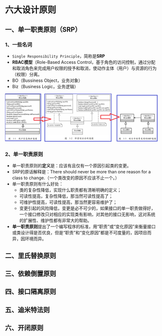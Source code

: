 # 六大设计原则
## 一、单一职责原则（SRP）
### 1、一些名词
* `Single Responsibility Principle`，简称是**SRP**
* **RBAC模型**（Role-Based Access Control，基于角色的访问控制，通过分配和取消角色来完成用户权限的授予和取消，使动作主体（用户）与资源的行为（权限）分离。
* BO（Bussiness Object，业务对象）
* Biz（Business Logic，业务逻辑）
<div align=“center”><img src="./img/001.png"></div>

### 2、单一职责原则
* 单一职责原则的**定义**是：应该有且仅有一个原因引起类的变更。
* SRP的原话解释是：There should never be more than one reason for a class to change.（一个类改变的原因不应该不止一个。）
* 单一职责原则有什么好处：
  * 类的复杂性降低，实现什么职责都有清晰明确的定义；
  * 可读性提高，复杂性降低，那当然可读性提高了；
  * 可维护性提高，可读性提高，那当然更容易维护了；
  * 变更引起的风险降低，变更是必不可少的，如果接口的单一职责做得好，一个接口修改只对相应的实现类有影响，对其他的接口无影响，这对系统的扩展性、维护性都有非常大的帮助。
* **单一职责原则**提出了一个编写程序的标准，用“职责”或“变化原因”来衡量接口或类设计得是否优良，但是“职责”和“变化原因”都是不可度量的，因项目而异，因环境而异。




















































## 二、里氏替换原则


## 三、依赖倒置原则


## 四、接口隔离原则


## 五、迪米特法则


## 六、开闭原则